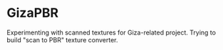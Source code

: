 # GizaPBR

Experimenting with scanned textures for Giza-related project. Trying to build "scan to PBR" texture converter.
